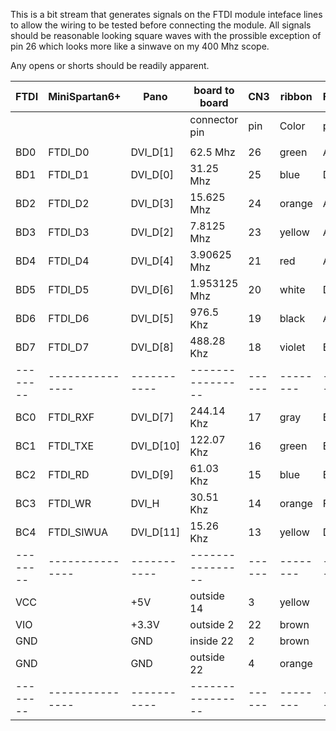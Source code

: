 This is a bit stream that generates signals on the FTDI module inteface lines
to allow the wiring to be tested before connecting the module.  All signals
should be reasonable looking square waves with the prossible exception of
pin 26 which looks more like a sinwave on my 400 Mhz scope.  

Any opens or shorts should be readily apparent.


| FTDI   | MiniSpartan6+ | Pano      | board to board | CN3  | ribbon | FPGA |  
|--------|---------------|-----------|----------------|------|--------|------|
|        |               |           | connector pin  | pin  | Color  | pin  |
|        |               |           |                |      |        |      |
| BD0    | FTDI_D0       | DVI_D[1]  |  62.5 Mhz      | 26   | green  | A14  |
| BD1    | FTDI_D1       | DVI_D[0]  |  31.25 Mhz     | 25   | blue   | D17  |
| BD2    | FTDI_D2       | DVI_D[3]  |  15.625 Mhz    | 24   | orange | A14  |
| BD3    | FTDI_D3       | DVI_D[2]  |  7.8125 Mhz    | 23   | yellow | A16  |
| BD4    | FTDI_D4       | DVI_D[4]  |  3.90625 Mhz   | 21   | red    | A17  | *
| BD5    | FTDI_D5       | DVI_D[6]  |  1.953125 Mhz  | 20   | white  | D14  |
| BD6    | FTDI_D6       | DVI_D[5]  |  976.5 Khz     | 19   | black  | A18  |
| BD7    | FTDI_D7       | DVI_D[8]  |  488.28 Khz    | 18   | violet | B16  |
|--------|---------------|-----------|----------------|------|--------|------|
| BC0    | FTDI_RXF      | DVI_D[7]  |  244.14 Khz    | 17   | gray   | B14  |
| BC1    | FTDI_TXE      | DVI_D[10] |  122.07 Khz    | 16   | green  | E16  |
| BC2    | FTDI_RD       | DVI_D[9]  |  61.03 Khz     | 15   | blue   | B18  |
| BC3    | FTDI_WR       | DVI_H     |  30.51 Khz     | 14   | orange | F12  |
| BC4    | FTDI_SIWUA    | DVI_D[11] |  15.26 Khz     | 13   | yellow | D15  |
|--------|---------------|-----------|----------------|------|--------|------|
| VCC    |               | +5V       | outside 14     | 3    | yellow |      |
| VIO    |               | +3.3V     | outside 2      | 22   | brown  |      |
| GND    |               | GND       | inside 22      | 2    | brown  |      |
| GND    |               | GND       | outside 22     | 4    | orange |      |
|--------|---------------|-----------|----------------|------|--------|------|
